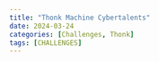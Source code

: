 ```yaml
---
title: "Thonk Machine Cybertalents"
date: 2024-03-24
categories: [Challenges, Thonk]
tags: [CHALLENGES] 
---
```




